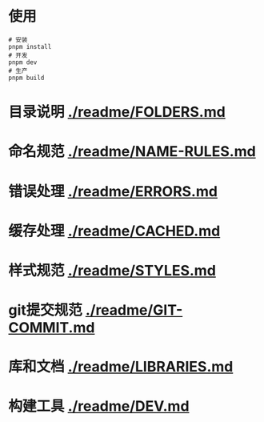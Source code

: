 # 使用
```
# 安装
pnpm install
# 开发
pnpm dev
# 生产
pnpm build
```

# 目录说明 [./readme/FOLDERS.md](./readme/FOLDERS.md)

# 命名规范 [./readme/NAME-RULES.md](./readme/NAME-RULES.md)

# 错误处理 [./readme/ERRORS.md](./readme/ERRORS.md)

# 缓存处理 [./readme/CACHED.md](./readme/CACHED.md)

# 样式规范 [./readme/STYLES.md](./readme/STYLES.md)

# git提交规范 [./readme/GIT-COMMIT.md](./readme/GIT-COMMIT.md)

# 库和文档 [./readme/LIBRARIES.md](./readme/LIBRARIES.md)

# 构建工具 [./readme/DEV.md](./readme/DEV.md)